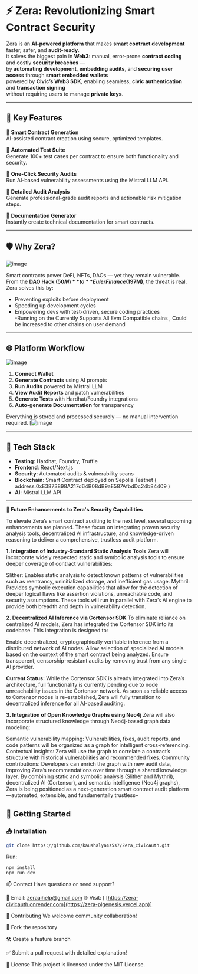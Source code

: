 # ⚡ Zera: Revolutionizing Smart Contract Security

Zera is an **AI-powered platform** that makes **smart contract development** faster, safer, and **audit-ready**.  
it solves the biggest pain in **Web3**: manual, error-prone **contract coding** and costly **security breaches** —  
by **automating development**, **embedding audits**, and **securing user access** through **smart embedded wallets**  
powered by **Civic’s Web3 SDK**, enabling seamless, **civic authentication** and **transaction signing**  
without requiring users to manage **private keys**.

---

## 🚀 Key Features

🔹 **Smart Contract Generation**  
AI-assisted contract creation using secure, optimized templates.

🔹 **Automated Test Suite**  
Generate 100+ test cases per contract to ensure both functionality and security.

🔹 **One-Click Security Audits**  
Run AI-based vulnerability assessments using the Mistral LLM API.

🔹 **Detailed Audit Analysis**  
Generate professional-grade audit reports and actionable risk mitigation steps.

🔹 **Documentation Generator**  
Instantly create technical documentation for smart contracts.

---

## 🛡 Why Zera?
![image](https://github.com/user-attachments/assets/4beb1d40-b14d-4ee6-bcf4-e8e0181efb4f)

Smart contracts power DeFi, NFTs, DAOs — yet they remain vulnerable. From the **DAO Hack ($50M)** to **Euler Finance ($197M)**, the threat is real. Zera solves this by:

- Preventing exploits before deployment  
- Speeding up development cycles  
- Empowering devs with test-driven, secure coding practices  
-Running on the Currently Supports All Evm Compatible chains , Could be increased to other chains on user demand
---

## 🌐 Platform Workflow
![image](https://github.com/user-attachments/assets/2a1abd28-e248-42cc-9539-123ba50f27c3)

1. **Connect Wallet**
2. **Generate Contracts** using AI prompts
3. **Run Audits** powered by Mistral LLM
4. **View Audit Reports** and patch vulnerabilities
5. **Generate Tests** with Hardhat/Foundry integrations
6. **Auto-generate Documentation** for transparency

Everything is stored and processed securely — no manual intervention required.
[![image](https://github.com/kaushalya4s5s7/Zera_civicAuth/blob/main/Untitled-2025-06-06-1233.excalidraw.png?raw=true)

---

## 🧰 Tech Stack



- **Testing**: Hardhat, Foundry, Truffle
- **Frontend**: React/Next.js
- **Security**: Automated audits & vulnerability scans
- **Blockchain**: Smart Contract deployed on  Sepolia Testnet ( address:0xE3873898A217d64B08dB9aE587AfbdDc24b84409 )
- **AI**: Mistral LLM API

---
**🚀 Future Enhancements to Zera's Security Capabilities**

To elevate Zera’s smart contract auditing to the next level, several upcoming enhancements are planned. These focus on integrating proven security analysis tools, decentralized AI infrastructure, and knowledge-driven reasoning to deliver a comprehensive, trustless audit platform.

**1. Integration of Industry-Standard Static Analysis Tools**
Zera will incorporate widely respected static and symbolic analysis tools to ensure deeper coverage of contract vulnerabilities:

Slither: Enables static analysis to detect known patterns of vulnerabilities such as reentrancy, uninitialized storage, and inefficient gas usage.
Mythril: Provides symbolic execution capabilities that allow for the detection of deeper logical flaws like assertion violations, unreachable code, and security assumptions.
These tools will run in parallel with Zera’s AI engine to provide both breadth and depth in vulnerability detection.

**2. Decentralized AI Inference via Cortensor SDK**
To eliminate reliance on centralized AI models, Zera has integrated the Cortensor SDK into its codebase. This integration is designed to:

Enable decentralized, cryptographically verifiable inference from a distributed network of AI nodes.
Allow selection of specialized AI models based on the context of the smart contract being analyzed.
Ensure transparent, censorship-resistant audits by removing trust from any single AI provider.

**Current Status:**
While the Cortensor SDK is already integrated into Zera’s architecture, full functionality is currently pending due to node unreachability issues in the Cortensor network. As soon as reliable access to Cortensor nodes is re-established, Zera will fully transition to decentralized inference for all AI-based auditing.

**3. Integration of Open Knowledge Graphs using Neo4j**
Zera will also incorporate structured knowledge through Neo4j-based graph data modeling:

Semantic vulnerability mapping: Vulnerabilities, fixes, audit reports, and code patterns will be organized as a graph for intelligent cross-referencing.
Contextual insights: Zera will use the graph to correlate a contract’s structure with historical vulnerabilities and recommended fixes.
Community contributions: Developers can enrich the graph with new audit data, improving Zera’s recommendations over time through a shared knowledge layer.
By combining static and symbolic analysis (Slither and Mythril), decentralized AI (Cortensor), and semantic intelligence (Neo4j graphs), Zera is being positioned as a next-generation smart contract audit platform—automated, extensible, and fundamentally trustless–


## 🔧 Getting Started

### 📥 Installation
```bash
git clone https://github.com/kaushalya4s5s7/Zera_civicAuth.git

```
Run:
```
npm install
npm run dev
```

📫 Contact
Have questions or need support?

📩 Email: zeraaihelp@gmail.com
🌐 Visit: [ [https://zera-civicauth.onrender.com](https://zera-plgenesis.vercel.app)]

📢 Contributing
We welcome community collaboration!

📁 Fork the repository

🛠 Create a feature branch

✅ Submit a pull request with detailed explanation!

📜 License
This project is licensed under the MIT License.
